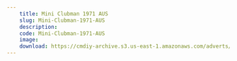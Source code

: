 ```yaml
---
    title: Mini Clubman 1971 AUS
    slug: Mini-Clubman-1971-AUS
    description:
    code: Mini-Clubman-1971-AUS
    image:
    download: https://cmdiy-archive.s3.us-east-1.amazonaws.com/adverts/documents/Mini+Clubman+1971+AUS.pdf
---
```

<!-- Content of the page -->

##
        